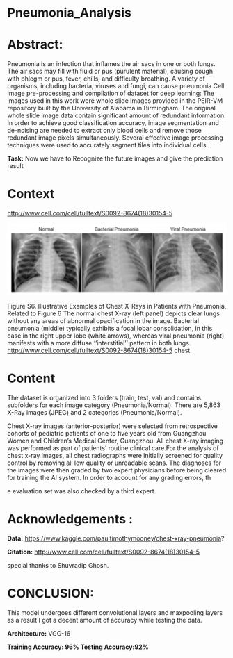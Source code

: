 # Pneumonia_Analysis

# Abstract: 
Pneumonia is an infection that inflames the air sacs in one or both lungs. The air sacs may fill with fluid or pus (purulent material), causing cough with phlegm or pus, fever, chills, and difficulty breathing. A variety of organisms, including bacteria, viruses and fungi, can cause pneumonia
Cell image pre-processing and compilation of dataset for deep learning:  The images used in this work were whole slide images provided in the PEIR-VM repository built by the University of Alabama in Birmingham. The original whole slide image data contain significant amount of redundant information. In order to achieve good classification accuracy, image segmentation and de-noising are needed to extract only blood cells and remove those redundant image pixels simultaneously. Several effective image processing techniques were used to accurately segment tiles into individual cells.

**Task:** Now we have to Recognize the future images and give the prediction result

# Context
http://www.cell.com/cell/fulltext/S0092-8674(18)30154-5

<img src="images/download.png">

Figure S6. Illustrative Examples of Chest X-Rays in Patients with Pneumonia, Related to Figure 6 The normal chest X-ray (left panel) depicts clear lungs without any areas of abnormal opacification in the image. Bacterial pneumonia (middle) typically exhibits a focal lobar consolidation, in this case in the right upper lobe (white arrows), whereas viral pneumonia (right) manifests with a more diffuse ‘‘interstitial’’ pattern in both lungs. http://www.cell.com/cell/fulltext/S0092-8674(18)30154-5
chest

# Content
The dataset is organized into 3 folders (train, test, val) and contains subfolders for each image category (Pneumonia/Normal). There are 5,863 X-Ray images (JPEG) and 2 categories (Pneumonia/Normal).

Chest X-ray images (anterior-posterior) were selected from retrospective cohorts of pediatric patients of one to five years old from Guangzhou Women and Children’s Medical Center, Guangzhou. All chest X-ray imaging was performed as part of patients’ routine clinical care.For the analysis of chest x-ray images, all chest radiographs were initially screened for quality control by removing all low quality or unreadable scans. The diagnoses for the images were then graded by two expert physicians before being cleared for training the AI system. In order to account for any grading errors, th

e evaluation set was also checked by a third expert.

# Acknowledgements :
**Data:** https://www.kaggle.com/paultimothymooney/chest-xray-pneumonia?

**Citation:** http://www.cell.com/cell/fulltext/S0092-8674(18)30154-5

special thanks to Shuvradip Ghosh.

# CONCLUSION:

This model undergoes different convolutional layers and maxpooling layers as a result I got a decent amount of accuracy while testing the data.
 
**Architecture:** VGG-16

**Training Accuracy: 96%
Testing Accuracy:92%**


